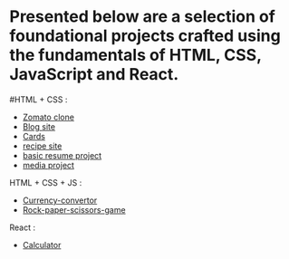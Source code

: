 # Presented below are a selection of foundational projects crafted using the fundamentals of HTML, CSS, JavaScript and React.

#HTML + CSS : 
- [Zomato clone](https://github.com/Harshtayal2005/Projects/tree/main/Projects/Zomato_clone)
- [Blog site](https://github.com/Harshtayal2005/Projects/tree/main/Projects/Blog_site)
- [Cards](https://github.com/Harshtayal2005/Projects/tree/main/Projects/Cards)
- [recipe site](https://github.com/Harshtayal2005/Projects/tree/main/Projects/Recipe_site)
- [basic resume project](https://github.com/Harshtayal2005/Projects/tree/main/Projects/Basic_resume)
- [media project](https://github.com/Harshtayal2005/Projects/tree/main/Projects/media)

HTML + CSS + JS :
- [Currency-convertor](https://github.com/Harshtayal2005/Projects/tree/main/Projects/Currency_convertor)
- [Rock-paper-scissors-game](https://github.com/Harshtayal2005/Projects/tree/main/Projects/RPS_game)

React : 
- [Calculator](https://github.com/Harshtayal2005/Projects/tree/main/Projects/Calculator)




